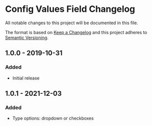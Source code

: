 # Config Values Field Changelog

All notable changes to this project will be documented in this file.

The format is based on [Keep a Changelog](http://keepachangelog.com/) and this project adheres to [Semantic Versioning](http://semver.org/).

## 1.0.0 - 2019-10-31
### Added
- Initial release


## 1.0.1 - 2021-12-03
### Added
- Type options: dropdown or checkboxes
